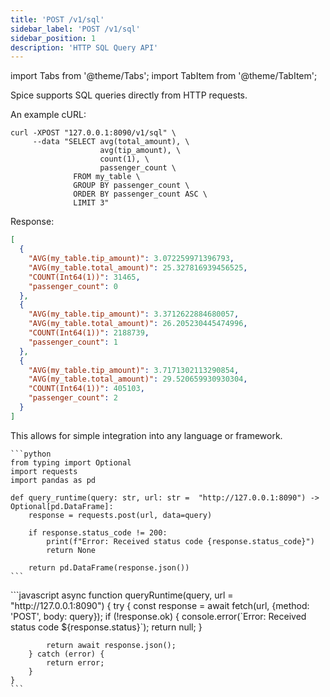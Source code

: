 ```yaml
---
title: 'POST /v1/sql'
sidebar_label: 'POST /v1/sql'
sidebar_position: 1
description: 'HTTP SQL Query API'
---
```


import Tabs from '@theme/Tabs';
import TabItem from '@theme/TabItem';

Spice supports SQL queries directly from HTTP requests.

An example cURL:

```shell
curl -XPOST "127.0.0.1:8090/v1/sql" \
     --data "SELECT avg(total_amount), \
                    avg(tip_amount), \
                    count(1), \
                    passenger_count \
              FROM my_table \
              GROUP BY passenger_count \
              ORDER BY passenger_count ASC \
              LIMIT 3"
```

Response:

```json
[
  {
    "AVG(my_table.tip_amount)": 3.072259971396793,
    "AVG(my_table.total_amount)": 25.327816939456525,
    "COUNT(Int64(1))": 31465,
    "passenger_count": 0
  },
  {
    "AVG(my_table.tip_amount)": 3.3712622884680057,
    "AVG(my_table.total_amount)": 26.205230445474996,
    "COUNT(Int64(1))": 2188739,
    "passenger_count": 1
  },
  {
    "AVG(my_table.tip_amount)": 3.7171302113290854,
    "AVG(my_table.total_amount)": 29.520659930930304,
    "COUNT(Int64(1))": 405103,
    "passenger_count": 2
  }
]
```

This allows for simple integration into any language or framework.

<Tabs>
  <TabItem value="python" label="Python" default>

    ```python
    from typing import Optional
    import requests
    import pandas as pd

    def query_runtime(query: str, url: str =  "http://127.0.0.1:8090") -> Optional[pd.DataFrame]:
        response = requests.post(url, data=query)

        if response.status_code != 200:
            print(f"Error: Received status code {response.status_code}")
            return None

        return pd.DataFrame(response.json())
    ```

  </TabItem>
  <TabItem value="javascript" label="Javascript">
    ```javascript
    async function queryRuntime(query, url = "http://127.0.0.1:8090") {
        try {
            const response = await fetch(url, {method: 'POST', body: query});
            if (!response.ok) {
            console.error(`Error: Received status code ${response.status}`);
            return null;
            }

            return await response.json();
        } catch (error) {
            return error;
        }
    }
    ```

  </TabItem>
</Tabs>

